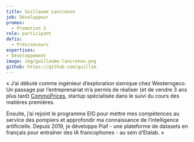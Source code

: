 ```yaml
---
title: Guillaume Lancrenon
job: Développeur
promos:
  - Promotion 2
role: participant
defis:
  - Prévisecours
expertises:
- Développement
image: img/guillaume-lancrenon.png
github: https://github.com/guillim
---
```


« J’ai débuté comme ingénieur d’exploration sismique chez Westerngeco. Un passage par l’entreprenariat m’a permis de réaliser (et de vendre 3 ans plus tard) [CommoPrices](https://commoprices.com/fr), startup spécialisée dans le suivi du cours des matières premières.

Ensuite, j’ai rejoint le programme EIG pour mettre mes compétences au service des pompiers et approfondir ma connaissance de l’intelligence artificielle. Depuis 2019, je développe Piaf - une plateforme de datasets en français pour entraîner des IA francophones - au sein d’Etalab. »
